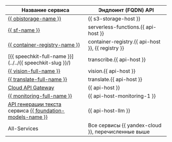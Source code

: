 Название сервиса | Эндпоинт (FQDN) API
--- | ---
[{{ objstorage-name }}](../../storage/) | {{ s3-storage-host }}
[{{ sf-name }}](../../functions/) | serverless-functions.{{ api-host }}
[{{ container-registry-name }}](../../container-registry/) | container-registry.{{ api-host }}, {{ registry }}
[{{ speechkit-full-name }}](../../{{ speechkit-slug }}/) | transcribe.{{ api-host }}
[{{ vision-full-name }}](../../vision/) | vision.{{ api-host }}
[{{ translate-full-name }}](../../translate/) | translate.{{ api-host }}
[Cloud API Gateway](https://api.cloud.yandex.net/endpoints) | {{ api-host }}
[{{ monitoring-full-name }}](../../monitoring/) | {{ api-host-monitoring-1 }}
[API генерации текста](../../ai-studio/concepts/generation/) сервиса [{{ foundation-models-name }}](../../ai-studio/) | {{ api-host-llm }}
All-Services | Все сервисы {{ yandex-cloud }}, перечисленные выше
